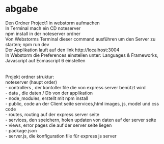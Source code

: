 # abgabe
Den Ordner Project1 in webstorm aufmachen<br>
In Terminal mach ein CD noteserver<br>
npm install in der noteserver ordner<br>
Von Webstorms Terminal dieser command ausführen um den Server zu starten; npm run dev<br>
Der Applikation lauft auf den link http://localhost:3004<br>
In Webstorm die Preferences einstellen unter: Languages & Frameworks, Javascript auf Ecmascript 6 einstellen<br>
<br>
<br>
Projekt ordner struktur:<br>
  noteserver (haupt order)<br>
    - controllers , der kontoller file die von express server benützt wird<br>
    - data , die daten / Db von der applikation<br>
    - node_modules, erstellt mit npm install<br>
    - public, code an der Client seite services,html images, js, model und css code<br>
    - routes, routing auf der express server seite<br>
    - services, den speichern, holen updaten von daten auf der server seite<br>
    - views, error pages die auf der server seite liegen<br>
    - package.json<br>
    - server.js, die konfiguration file für express js server<br>
